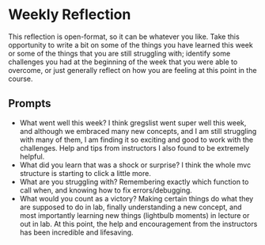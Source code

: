 # Weekly Reflection
This reflection is open-format, so it can be whatever you like. Take this opportunity to write a bit on some of the things you have learned this week or some of the things that you are still struggling with; identify some challenges you had at the beginning of the week that you were able to overcome, or just generally reflect on how you are feeling at this point in the course.

## Prompts
- What went well this week? I think gregslist went super well this week, and although we embraced many new concepts, and I am still struggling with many of them, I am finding it so exciting and good to work with the challenges. Help and tips from instructors I also found to be extremely helpful. 
- What did you learn that was a shock or surprise? I think the whole mvc structure is starting to click a little more. 
- What are you struggling with? Remembering exactly which function to call when, and knowing how to fix errors/debugging.
- What would you count as a victory? Making certain things do what they are supposed to do in lab, finally understanding a new concept, and most importantly learning new things (lightbulb moments) in lecture or out in lab. At this point, the help and encouragement from the instructors has been incredible and lifesaving. 
